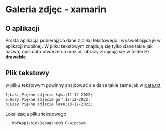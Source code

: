 # Galeria zdjęc - xamarin

## O aplikacji
Prosta aplikacja pobierająca dane z pliku tekstowego i wyświetlająca je w aplikacji mobilnej. W pliku tekstowym znajdują się tylko dane takie jak nazwa, opis data utworzenia oraz id, obrazy znajdują się w folderze **drawable**

## Plik tekstowy
w pliku tekstowym powinny znajdować sie dane takie same jak w [data.txt](https://github.com/SouthKioto/photos-gallery-xamarin/blob/master/App1/App1/data/data.txt)

```txt
1;Laki;Piękne zdjęcie łąki;11-12-2022;
2;Gory;Piękne zdjęcie gór;12-12-2022;
3;Lasy;Piękne zdjęcie lasu;13-12-2022;
```

Lokalizacja pliku tekstowego

```bash
...WpfApp1\bin\Debug\net8.0-windows
```
